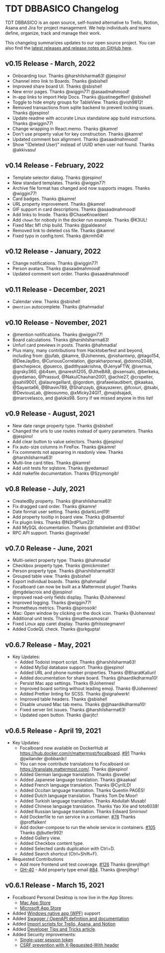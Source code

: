 # TDT DBBASICO Changelog

TDT DBBASICO is an open source, self-hosted alternative to Trello, Notion, Asana and Jira for project management. We help individuals and teams define, organize, track and manage their work.

This changelog summarizes updates to our open source project. You can also find the [latest releases and release notes on GitHub here](https://github.com/mattermost/focalboard/releases).

## v0.15 Release - March, 2022
* Onboarding tour. Thanks @harshilsharma63! @jespino!
* Channel intro link to Boards. Thanks @sbishel!
* Improved share board UI. Thanks @sbishel!
* New error pages. Thanks @wiggin77! @asaadmahmood!
* In-app links to import Help Docs. Thanks @justinegeffen! @sbishel!
* Toggle to hide empty groups for TableView. Thanks @vish9812!
* Removed transactions from sqlite backend to prevent locking issues. Thanks @jespino!
* Update readme with accurate Linux standalone app build instructions. Thanks @wiggin77!
* Change wrapping in React.memo. Thanks @kamre!
* Don't use property value for key construction. Thanks @kamre!
* Updated comment box alignment. Thanks @asaadmahmood!
* Show "(Deleted User)" instead of UUID when user not found. Thanks @akkivasu!

## v0.14 Release - February, 2022
* Template selector dialog. Thanks @jespino!
* New standard templates. Thanks @wiggin77!
* Archive file format has changed and now supports images. Thanks @wiggin77!
* Card badges. Thanks @kamre!
* URL property improvement. Thanks @kamre!
* GIF support in card descriptions. Thanks @asaadmahmood!
* Add links to linode. Thanks @ChaseKnowlden!
* Add `chown` for nobody in the docker run example. Thanks @K3UL!
* Fixed Mac M1 chip build. Thanks @jpaldeano!
* Removed link to deleted css file. Thanks @kamre!
* Fixed typo in config.toml. Thanks @krmh04!

## v0.12 Release - January, 2022
* Change notifications. Thanks @wiggin77!
* Person avatars. Thanks @asaadmahmood!
* Updated comment sort order. Thanks @asaadmahmood!

## v0.11 Release - December, 2021
* Calendar view. Thanks @sbishel!
* `@mention` autocomplete. Thanks @hahmadia!

## v0.10 Release - November, 2021
* @mention notifications. Thanks @wiggin77!
* Board calculations. Thanks @harshilsharma63!
* Unfurl card previews in posts. Thanks @hahmadia!
* Plus many, many contributions from Hacktoberfest and beyond, including from: @jufab, @kamre, @Johennes, @nishantwrp, @tiago154, @DeeJayBro, @CuriousCorrelation, @prakharporwal, @donno2048, @anchepiece, @puerco, @adithyaakrishna, @JenyaFTW, @ivernus, @grsky360, @b4sen, @naresh1205, @JtheBAB, @ssensalo, @berkeka, @yedamao, @Prassud, @NakulChauhan2001, @achie27, @crspeller, @sahil9001, @alauregaillard, @igordsm, @rafaeelaudibert, @kaakaa, @Sayanta66, @Bhavin789, @Shahzayb, @kayazeren, @fcoiuri, @tsabi, @DeviousLab, @leosunmo, @xMicky24GIT, @majidsajadi, @marcvelasco, and @aloks98. Sorry if we missed anyone in this list!

## v0.9 Release - August, 2021
* New date range property type. Thanks @sbishel!
* Changed the urls to use routes instead of query parameters. Thanks @jespino!
* Add clear button to value selectors. Thanks @jespino!
* Fix auto-size columns in FireFox. Thanks @kamre!
* Fix comments not appearing in readonly view. Thanks @harshilsharma63!
* Multi-line card titles. Thanks @kamre!
* Add unit tests for sqlstore. Thanks @yedamao!
* Add makefile documentation. Thanks @Szymongib!

## v0.8 Release - July, 2021
* CreatedBy property. Thanks @harshilsharma63!
* Fix dragged card order. Thanks @kamre!
* Date format user setting. Thanks @darkLord19!
* Add property tooltip in board view. Thanks @ditsemto!
* Fix plugin links. Thanks @N3rdP1um23!
* Add MySQL documentation. Thanks @ctlaltdieliet and @3l0w!
* RPC API support. Thanks @agnivade!

## v0.7.0 Release - June, 2021
* Multi-select property type. Thanks @hahmadia!
* Checkbox property type. Thanks @mickmister!
* Person property type. Thanks @harshilsharma63!
* Grouped table view. Thanks @sbishel!
* Export individual boards. Thanks @hahmadia!
* Focalboard can now be built as a Mattermost plugin! Thanks @mgdelacroix and @jespino!
* Improved read-only fields display. Thanks @Johennes!
* Improved logging. Thanks @wiggin77!
* Prometheus metrics. Thanks @spirosoik!
* Mac: Open window by clicking on the dock icon. Thanks @Johennes!
* Additional unit tests. Thanks @matheusmosca!
* Fixed Linux app caret display. Thanks @fritsstegmann!
* Added CodeQL check. Thanks @srkgupta!

## v0.6.7 Release - May, 2021

* Key Updates:
    * Added Todoist import script. Thanks @harshilsharma63!
    * Added MySql database support. Thanks @jespino!
    * Added URL and phone number properties. Thanks @BharatKalluri!
    * Added documentation for share board. Thanks @haardikdharma10!
    * Persist Mac app settings. Thanks @Johennes!
    * Improved board sorting without leading emoji. Thanks @Johennes!
    * Added Prettier linting for SCSS. Thanks @signalwerk!
    * Improved table headers. Thanks @sbishel!
    * Disable unused Mac tab menu. Thanks @@haardikdharma10!
    * Fixed server lint issues. Thanks @harshilsharma63!
    * Updated open button. Thanks @arjitc!

## v0.6.5 Release - April 19, 2021

* Key Updates:
  * Focalboard now available on DockerHub at https://hub.docker.com/r/mattermost/focalboard. [#91](https://github.com/mattermost/focalboard/issues/91) Thanks @jwilander @obbardc!
  * You can now contribute translations to Focalboard on https://translate.mattermost.com/. Thanks @jespino!
  * Added German language translation. Thanks @svelle!
  * Added Japanese language translation. Thanks @kaakaa!
  * Added French language translation. Thanks @CyrilLD!
  * Added Occitan language translation. Thanks Quentin PAGÈS!
  * Added Dutch language translation. Thanks Tom De Moor!
  * Added Turkish language translation. Thanks Abdullah Musab!
  * Added Chinese language translation. Thanks Yao Xie and toto6038!
  * Added Russian language translation. Thanks Edward Smirnov!
  * Add Dockerfile to run service in a container. [#76](https://github.com/mattermost/focalboard/pull/76) Thanks @proffalken!
  * Add docker-compose to run the whole service in containers. [#105](https://github.com/mattermost/focalboard/pull/105) Thanks @jbutler992!
  * Added Gallery view.
  * Added Checkbox content type.
  * Added Selected cards duplication with Ctrl+D.
  * Added Search shortcut (Ctrl+Shift+F).
* Requested Contributions
  * Add more frontend unit test coverage. [#126](https://github.com/mattermost/focalboard/pull/126) Thanks @renjithgr!
  * [GH-40](https://github.com/mattermost/focalboard/issues/40) - Add property type email [#84](https://github.com/mattermost/focalboard/pull/84). Thanks @renjithgr!

## v0.6.1 Release - March 15, 2021

* Focalboard Personal Desktop is now live in the App Stores:
    * [Mac App Store](https://apps.apple.com/app/apple-store/id1556908618?pt=2114704&ct=changelog&mt=8)
    * [Microsoft App Store](https://www.microsoft.com/store/apps/9NLN2T0SX9VF?cid=changelog)
* Added [Windows native app (WPF)](https://github.com/mattermost/focalboard/tree/main/win-wpf) support
* Added [Swagger / OpenAPI definition and documentation](https://htmlpreview.github.io/?https://github.com/mattermost/focalboard/blob/main/server/swagger/docs/html/index.html)
* Added [Import scripts for Trello, Asana, and Notion](https://github.com/mattermost/focalboard/tree/main/import)
* Added [Developer Tips and Tricks article](https://www.focalboard.com/contribute/getting-started/dev-tips/).
* Added Security improvements:
	* [Single-user session token](https://github.com/mattermost/focalboard/commit/0fe96ad7ed3b0c3a68c9a5889b34b764782f9266)
	* [CSRF prevention with X-Requested-With header](https://github.com/mattermost/focalboard/commit/43c656c9a440e12f87b61d66654ed3d9873b1620)

